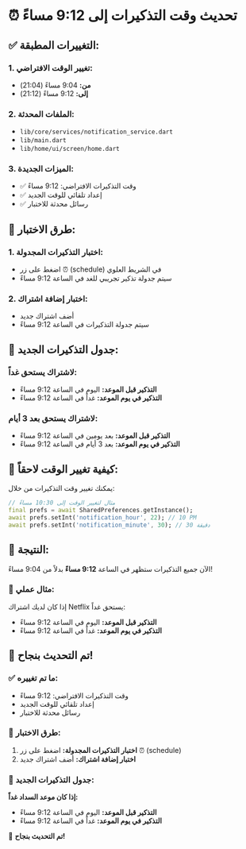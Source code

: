 # ⏰ تحديث وقت التذكيرات إلى 9:12 مساءً

## ✅ التغييرات المطبقة:

### 1. **تغيير الوقت الافتراضي:**
- **من:** 9:04 مساءً (21:04)
- **إلى:** 9:12 مساءً (21:12)

### 2. **الملفات المحدثة:**
- `lib/core/services/notification_service.dart`
- `lib/main.dart`
- `lib/home/ui/screen/home.dart`

### 3. **الميزات الجديدة:**
- ✅ وقت التذكيرات الافتراضي: 9:12 مساءً
- ✅ إعداد تلقائي للوقت الجديد
- ✅ رسائل محدثة للاختبار

## 🧪 طرق الاختبار:

### 1. **اختبار التذكيرات المجدولة:**
- اضغط على زر ⏰ (schedule) في الشريط العلوي
- سيتم جدولة تذكير تجريبي للغد في الساعة 9:12 مساءً

### 2. **اختبار إضافة اشتراك:**
- أضف اشتراك جديد
- سيتم جدولة التذكيرات في الساعة 9:12 مساءً

## 📅 جدول التذكيرات الجديد:

### **لاشتراك يستحق غداً:**
- **التذكير قبل الموعد:** اليوم في الساعة 9:12 مساءً
- **التذكير في يوم الموعد:** غداً في الساعة 9:12 مساءً

### **لاشتراك يستحق بعد 3 أيام:**
- **التذكير قبل الموعد:** بعد يومين في الساعة 9:12 مساءً
- **التذكير في يوم الموعد:** بعد 3 أيام في الساعة 9:12 مساءً

## 🔧 كيفية تغيير الوقت لاحقاً:

يمكنك تغيير وقت التذكيرات من خلال:

```dart
// مثال لتغيير الوقت إلى 10:30 مساءً
final prefs = await SharedPreferences.getInstance();
await prefs.setInt('notification_hour', 22); // 10 PM
await prefs.setInt('notification_minute', 30); // 30 دقيقة
```

## 🎯 النتيجة:

الآن جميع التذكيرات ستظهر في الساعة **9:12 مساءً** بدلاً من 9:04 مساءً! 

### 📱 **مثال عملي:**
إذا كان لديك اشتراك Netflix يستحق غداً:
- **التذكير قبل الموعد:** اليوم في الساعة 9:12 مساءً
- **التذكير في يوم الموعد:** غداً في الساعة 9:12 مساءً

## 🎉 **تم التحديث بنجاح!**

### ✅ **ما تم تغييره:**
- وقت التذكيرات الافتراضي: 9:12 مساءً
- إعداد تلقائي للوقت الجديد
- رسائل محدثة للاختبار

### 🧪 **طرق الاختبار:**
1. **اختبار التذكيرات المجدولة:** اضغط على زر ⏰ (schedule)
2. **اختبار إضافة اشتراك:** أضف اشتراك جديد

### 📅 **جدول التذكيرات الجديد:**
**إذا كان موعد السداد غداً:**
- **التذكير قبل الموعد:** اليوم في الساعة 9:12 مساءً
- **التذكير في يوم الموعد:** غداً في الساعة 9:12 مساءً

🎉 **تم التحديث بنجاح!**
